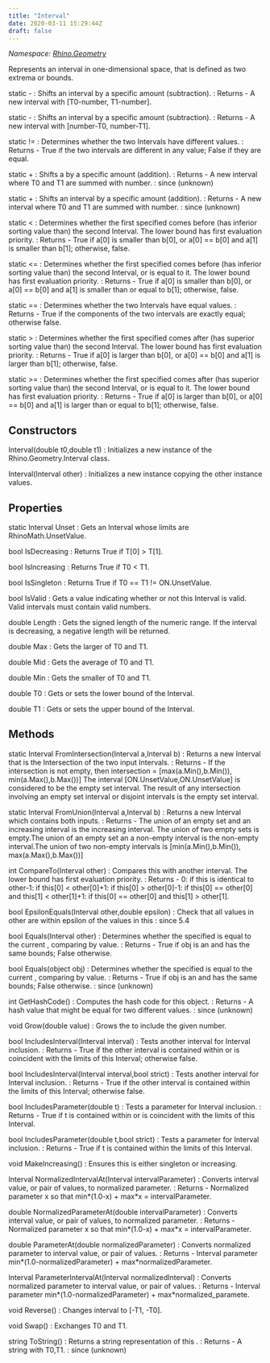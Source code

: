 ```yaml
---
title: "Interval"
date: 2020-03-11 15:29:44Z
draft: false
---
```


*Namespace: [Rhino.Geometry](../)*

Represents an interval in one-dimensional space,
   that is defined as two extrema or bounds.

static -
: Shifts an interval by a specific amount (subtraction).
: Returns - A new interval with [T0-number, T1-number].

static -
: Shifts an interval by a specific amount (subtraction).
: Returns - A new interval with [number-T0, number-T1].

static !=
: Determines whether the two Intervals have different values.
: Returns - True if the two intervals are different in any value; False if they are equal.

static +
: Shifts a  by a specific amount (addition).
: Returns - A new interval where T0 and T1 are summed with number.
: since (unknown)

static +
: Shifts an interval by a specific amount (addition).
: Returns - A new interval where T0 and T1 are summed with number.
: since (unknown)

static <
: Determines whether the first specified  comes before
     (has inferior sorting value than) the second Interval.
     The lower bound has first evaluation priority.
: Returns - True if a[0] is smaller than b[0], or a[0] == b[0] and a[1] is smaller than b[1]; otherwise, false.

static <=
: Determines whether the first specified  comes before
     (has inferior sorting value than) the second Interval, or is equal to it.
     The lower bound has first evaluation priority.
: Returns - True if a[0] is smaller than b[0], or a[0] == b[0] and a[1] is smaller than or equal to b[1]; otherwise, false.

static ==
: Determines whether the two Intervals have equal values.
: Returns - True if the components of the two intervals are exactly equal; otherwise false.

static >
: Determines whether the first specified  comes after
     (has superior sorting value than) the second Interval.
     The lower bound has first evaluation priority.
: Returns - True if a[0] is larger than b[0], or a[0] == b[0] and a[1] is larger than b[1]; otherwise, false.

static >=
: Determines whether the first specified  comes after
     (has superior sorting value than) the second Interval, or is equal to it.
     The lower bound has first evaluation priority.
: Returns - True if a[0] is larger than b[0], or a[0] == b[0] and a[1] is larger than or equal to b[1]; otherwise, false.
## Constructors

Interval(double t0,double t1)
: Initializes a new instance of the Rhino.Geometry.Interval class.

Interval(Interval other)
: Initializes a new instance copying the other instance values.
## Properties

static Interval Unset
: Gets an Interval whose limits are RhinoMath.UnsetValue.

bool IsDecreasing
: Returns True if T[0] > T[1].

bool IsIncreasing
: Returns True if T0 < T1.

bool IsSingleton
: Returns True if T0 == T1 != ON.UnsetValue.

bool IsValid
: Gets a value indicating whether or not this Interval is valid. 
     Valid intervals must contain valid numbers.

double Length
: Gets the signed length of the numeric range. 
     If the interval is decreasing, a negative length will be returned.

double Max
: Gets the larger of T0 and T1.

double Mid
: Gets the average of T0 and T1.

double Min
: Gets the smaller of T0 and T1.

double T0
: Gets or sets the lower bound of the Interval.

double T1
: Gets or sets the upper bound of the Interval.
## Methods

static Interval FromIntersection(Interval a,Interval b)
: Returns a new Interval that is the Intersection of the two input Intervals.
: Returns - If the intersection is not empty, then 
     intersection = [max(a.Min(),b.Min()), min(a.Max(),b.Max())]
     The interval [ON.UnsetValue,ON.UnsetValue] is considered to be
     the empty set interval.  The result of any intersection involving an
     empty set interval or disjoint intervals is the empty set interval.

static Interval FromUnion(Interval a,Interval b)
: Returns a new Interval which contains both inputs.
: Returns - The union of an empty set and an increasing interval is the increasing interval.
     The union of two empty sets is empty.The union of an empty set an a non-empty interval is the non-empty interval.The union of two non-empty intervals is [min(a.Min(),b.Min()), max(a.Max(),b.Max())]

int CompareTo(Interval other)
: Compares this  with another interval.
     The lower bound has first evaluation priority.
: Returns - 0: if this is identical to other-1: if this[0] < other[0]+1: if this[0] > other[0]-1: if this[0] == other[0] and this[1] < other[1]+1: if this[0] == other[0] and this[1] > other[1].

bool EpsilonEquals(Interval other,double epsilon)
: Check that all values in other are within epsilon of the values in this
: since 5.4

bool Equals(Interval other)
: Determines whether the specified  is equal to the current ,
     comparing by value.
: Returns - True if obj is an  and has the same bounds; False otherwise.

bool Equals(object obj)
: Determines whether the specified  is equal to the current ,
     comparing by value.
: Returns - True if obj is an  and has the same bounds; False otherwise.
: since (unknown)

int GetHashCode()
: Computes the hash code for this  object.
: Returns - A hash value that might be equal for two different  values.
: since (unknown)

void Grow(double value)
: Grows the  to include the given number.

bool IncludesInterval(Interval interval)
: Tests another interval for Interval inclusion.
: Returns - True if the other interval is contained within or is coincident with the limits of this Interval; otherwise false.

bool IncludesInterval(Interval interval,bool strict)
: Tests another interval for Interval inclusion.
: Returns - True if the other interval is contained within the limits of this Interval; otherwise false.

bool IncludesParameter(double t)
: Tests a parameter for Interval inclusion.
: Returns - True if t is contained within or is coincident with the limits of this Interval.

bool IncludesParameter(double t,bool strict)
: Tests a parameter for Interval inclusion.
: Returns - True if t is contained within the limits of this Interval.

void MakeIncreasing()
: Ensures this  is either singleton or increasing.

Interval NormalizedIntervalAt(Interval intervalParameter)
: Converts interval value, or pair of values, to normalized parameter.
: Returns - Normalized parameter x so that min*(1.0-x) + max*x = intervalParameter.

double NormalizedParameterAt(double intervalParameter)
: Converts interval value, or pair of values, to normalized parameter.
: Returns - Normalized parameter x so that min*(1.0-x) + max*x = intervalParameter.

double ParameterAt(double normalizedParameter)
: Converts normalized parameter to interval value, or pair of values.
: Returns - Interval parameter min*(1.0-normalizedParameter) + max*normalizedParameter.

Interval ParameterIntervalAt(Interval normalizedInterval)
: Converts normalized parameter to interval value, or pair of values.
: Returns - Interval parameter min*(1.0-normalizedParameter) + max*normalized_paramete.

void Reverse()
: Changes interval to [-T1, -T0].

void Swap()
: Exchanges T0 and T1.

string ToString()
: Returns a string representation of this .
: Returns - A string with T0,T1.
: since (unknown)
